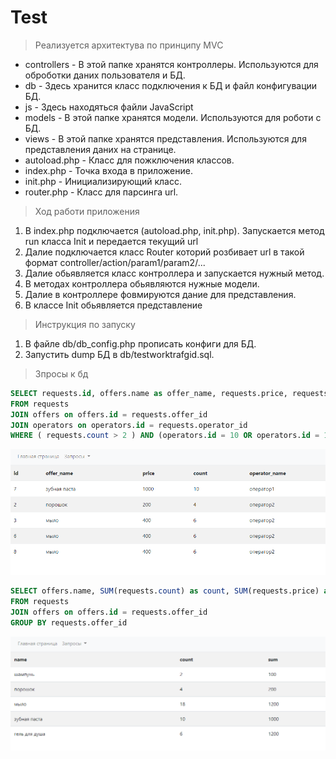 # Test
>Реализуется архитектува по принципу MVC
- controllers - В этой папке хранятся контроллеры. Используются для оброботки даних пользователя и БД.
- db - Здесь хранится класс подключения к БД и файл конфигувации БД. 
- js - Здесь находяться файли JavaScript
- models - В этой папке хранятся модели. Используются для роботи с БД. 
- views - В этой папке хранятся представления. Используются для представления даних на странице.
- autoload.php - Класс для пожключения классов.
- index.php - Точка входа в приложение.
- init.php - Инициализирующий класс.
- router.php - Класс для парсинга url.
>Ход работи приложения
1. В index.php подключается (autoload.php, init.php). Запускается метод run класса Init и передается текущий url
2. Далие подключается класс Router которий розбивает url в такой формат controller/action/param1/param2/...
3. Далие обьявляется класс контроллера и запускается нужный метод.
4. В методах контроллера обьявляются нужные модели.
5. Далие в контроллере фовмируются дание для представления.
6. В классе Init обьявляется представление  
>Инструкция по запуску
1. В файле db/db_config.php прописать конфиги для БД.
2. Запустить dump БД в db/testworktrafgid.sql.
>Зпросы к бд 

``` SQL 
SELECT requests.id, offers.name as offer_name, requests.price, requests.count, operators.name as operator_name 
FROM requests
JOIN offers on offers.id = requests.offer_id
JOIN operators on operators.id = requests.operator_id
WHERE ( requests.count > 2 ) AND (operators.id = 10 OR operators.id = 12)
```
![alt text](views/img/query1.PNG)
``` SQL
SELECT offers.name, SUM(requests.count) as count, SUM(requests.price) as sum 
FROM requests
JOIN offers on offers.id = requests.offer_id
GROUP BY requests.offer_id   
```
![alt text](views/img/query2.PNG)
